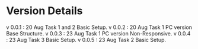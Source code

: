 # Version Details 
v 0.0.1 : 20 Aug Task 1 and 2 Basic Setup.
v 0.0.2 : 20 Aug Task 1 PC version Base Structure.
v 0.0.3 : 23 Aug Task 1 PC version Non-Responsive.
v 0.0.4 : 23 Aug Task 3 Basic Setup.
v 0.0.5 : 23 Aug Task 2 Basic Setup.

